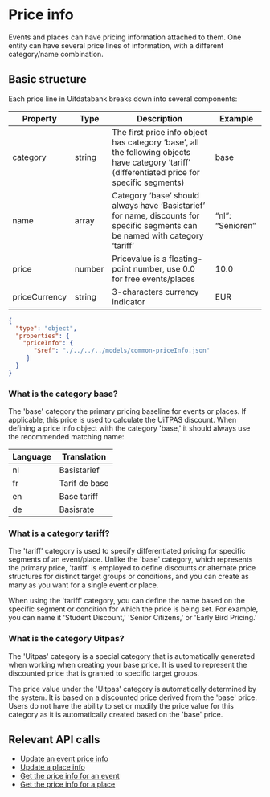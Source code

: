 # Price info

Events and places can have pricing information attached to them.
One entity can have several price lines of information, with a different category/name combination.

## Basic structure</h2>

Each price line in Uitdatabank breaks down into several components:

| Property      | Type   | Description                                                                                                                                    | Example          |
| ------------- | ------ | ---------------------------------------------------------------------------------------------------------------------------------------------- | ---------------- |
| category      | string | The first price info object has category ‘base’, all the following objects have category ‘tariff’ (differentiated price for specific segments) | base             |
| name          | array  | Category ‘base’ should always have ‘Basistarief’ for name, discounts for specific segments can be named with category ‘tariff’                 | “nl”: “Senioren” |
| price         | number | Pricevalue is a floating-point number, use 0.0 for free events/places                                                                          | 10.0             |
| priceCurrency | string | 3-characters currency indicator                                                                                                                | EUR              |

```json json_schema
{
  "type": "object",
  "properties": {
    "priceInfo": {
       "$ref": "./../../../models/common-priceInfo.json"
     }
  }
}
```

### What is the category base?

The 'base' category the primary pricing baseline for events or places. If applicable, this price is used to calculate the UiTPAS discount.
When defining a price info object with the category 'base,' it should always use the recommended matching name:

| Language | Translation   |
| -------- | ------------- |
| nl       | Basistarief   |
| fr       | Tarif de base |
| en       | Base tariff   |
| de       | Basisrate     |

### What is a category tariff?

The 'tariff' category is used to specify differentiated pricing for specific segments of an event/place. Unlike the 'base' category, which represents the primary price, 'tariff' is employed to define discounts or alternate price structures for distinct target groups or conditions, and you can create as many as you want for a single event or place.

When using the 'tariff' category, you can define the name based on the specific segment or condition for which the price is being set. For example, you can name it 'Student Discount,' 'Senior Citizens,' or 'Early Bird Pricing.'

### What is the category Uitpas?

The 'Uitpas' category is a special category that is automatically generated when working when creating your base price. It is used to represent the discounted price that is granted to specific target groups.

The price value under the 'Uitpas' category is automatically determined by the system. It is based on a discounted price derived from the 'base' price. Users do not have the ability to set or modify the price value for this category as it is automatically created based on the 'base' price.

## Relevant API calls

* [Update an event price info](./../../../models/event-priceInfo.json)
* [Update a place info](./../../../models/place-priceInfo.json)
* [Get the price info for an event](./../../../models/event.json)
* [Get the price info for a place](./../../../models/place.json)
